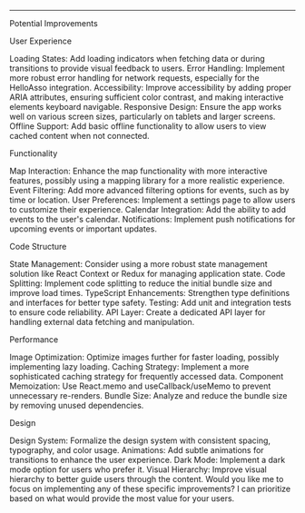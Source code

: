 



--------------------------
Potential Improvements

User Experience

Loading States: Add loading indicators when fetching data or during transitions to provide visual feedback to users.
Error Handling: Implement more robust error handling for network requests, especially for the HelloAsso integration.
Accessibility: Improve accessibility by adding proper ARIA attributes, ensuring sufficient color contrast, and making interactive elements keyboard navigable.
Responsive Design: Ensure the app works well on various screen sizes, particularly on tablets and larger screens.
Offline Support: Add basic offline functionality to allow users to view cached content when not connected.

Functionality

Map Interaction: Enhance the map functionality with more interactive features, possibly using a mapping library for a more realistic experience.
Event Filtering: Add more advanced filtering options for events, such as by time or location.
User Preferences: Implement a settings page to allow users to customize their experience.
Calendar Integration: Add the ability to add events to the user's calendar.
Notifications: Implement push notifications for upcoming events or important updates.

Code Structure

State Management: Consider using a more robust state management solution like React Context or Redux for managing application state.
Code Splitting: Implement code splitting to reduce the initial bundle size and improve load times.
TypeScript Enhancements: Strengthen type definitions and interfaces for better type safety.
Testing: Add unit and integration tests to ensure code reliability.
API Layer: Create a dedicated API layer for handling external data fetching and manipulation.

Performance

Image Optimization: Optimize images further for faster loading, possibly implementing lazy loading.
Caching Strategy: Implement a more sophisticated caching strategy for frequently accessed data.
Component Memoization: Use React.memo and useCallback/useMemo to prevent unnecessary re-renders.
Bundle Size: Analyze and reduce the bundle size by removing unused dependencies.

Design

Design System: Formalize the design system with consistent spacing, typography, and color usage.
Animations: Add subtle animations for transitions to enhance the user experience.
Dark Mode: Implement a dark mode option for users who prefer it.
Visual Hierarchy: Improve visual hierarchy to better guide users through the content.
Would you like me to focus on implementing any of these specific improvements? I can prioritize based on what would provide the most value for your users.
